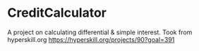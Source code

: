 # CreditCalculator
A project on calculating differential &amp; simple interest. Took from hyperskill.org
https://hyperskill.org/projects/90?goal=391
